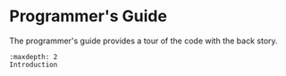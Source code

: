 # Programmer's Guide

The programmer's guide provides a tour of the code with the back story.

```{toctree}
:maxdepth: 2
Introduction


